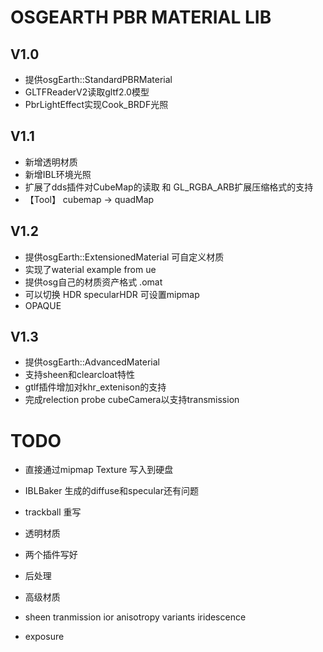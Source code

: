 # OSGEARTH PBR MATERIAL LIB

## V1.0
- 提供osgEarth::StandardPBRMaterial
- GLTFReaderV2读取gltf2.0模型
- PbrLightEffect实现Cook_BRDF光照

 ## V1.1
- 新增透明材质
- 新增IBL环境光照
- 扩展了dds插件对CubeMap的读取 和 GL_RGBA_ARB扩展压缩格式的支持
- 【Tool】 cubemap -> quadMap

 ## V1.2
- 提供osgEarth::ExtensionedMaterial 可自定义材质
- 实现了waterial example from ue
- 提供osg自己的材质资产格式 .omat
- 可以切换 HDR specularHDR 可设置mipmap
- OPAQUE

## V1.3
- 提供osgEarth::AdvancedMaterial 
- 支持sheen和clearcloat特性
- gtlf插件增加对khr_extenison的支持
- 完成relection probe cubeCamera以支持transmission

# TODO
- 直接通过mipmap Texture 写入到硬盘
- IBLBaker 生成的diffuse和specular还有问题
- trackball 重写
- 透明材质
- 两个插件写好
- 后处理
- 高级材质

- sheen tranmission ior anisotropy variants iridescence 
- exposure